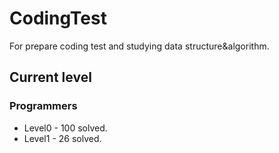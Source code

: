 # CodingTest
For prepare coding test and studying data structure&algorithm.
## Current level
### Programmers
- Level0 - 100 solved.
- Level1 - 26 solved.
